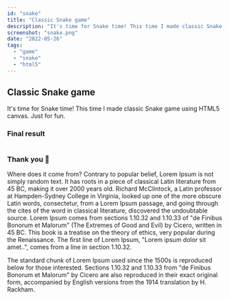 ```yaml
---
id: "snake"
title: "Classic Snake game"
description: "It's time for Snake time! This time I made classic Snake game using HTML5 canvas. Just for fun."
screenshot: "snake.png"
date: "2022-05-26"
tags:
  - "game"
  - "snake"
  - "html5"
---
```


## Classic Snake game

It's time for Snake time! This time I made classic Snake game using HTML5 canvas. Just for fun.

### Final result

```component-snake
```

### Thank you 🙏


Where does it come from?
Contrary to popular belief, Lorem Ipsum is not simply random text. It has roots in a piece of classical Latin literature from 45 BC, making it over 2000 years old. Richard McClintock, a Latin professor at Hampden-Sydney College in Virginia, looked up one of the more obscure Latin words, consectetur, from a Lorem Ipsum passage, and going through the cites of the word in classical literature, discovered the undoubtable source. Lorem Ipsum comes from sections 1.10.32 and 1.10.33 of "de Finibus Bonorum et Malorum" (The Extremes of Good and Evil) by Cicero, written in 45 BC. This book is a treatise on the theory of ethics, very popular during the Renaissance. The first line of Lorem Ipsum, "Lorem ipsum dolor sit amet..", comes from a line in section 1.10.32.

The standard chunk of Lorem Ipsum used since the 1500s is reproduced below for those interested. Sections 1.10.32 and 1.10.33 from "de Finibus Bonorum et Malorum" by Cicero are also reproduced in their exact original form, accompanied by English versions from the 1914 translation by H. Rackham.
